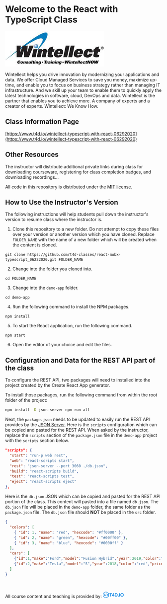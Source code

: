 # Welcome to the React with TypeScript Class

![Wintellect Logo](images/wintellect-logo.png "Wintellect Logo")

Wintellect helps you drive innovation by modernizing your applications and data. We offer Cloud Managed Services to save you money, maximize up-time, and enable you to focus on business strategy rather than managing IT infrastructure. And we skill up your team to enable them to quickly apply the latest technologies in software, cloud, DevOps and data. Wintellect is the partner that enables you to achieve more. A company of experts and a creator of experts. Wintellect: We Know How.

## Class Information Page

[https://www.t4d.io/wintellect-typescript-with-react-06292020](https://www.t4d.io/wintellect-typescript-with-react-06292020)

## Other Resources

The instructor will distribute additional private links during class for downloading courseware, registering for class completion badges, and downloading recordings...

All code in this repository is distributed under the [MIT license](license.txt).

## How to Use the Instructor's Version

The following instructions will help students pull down the instructor's version to resume class where the instructor is.

1. Clone this repository to a new folder. Do not attempt to copy these files over your version or another version which you have cloned. Replace `FOLDER_NAME` with the name of a new folder which will be created when the content is cloned.

```
git clone https://github.com/t4d-classes/react-mobx-typescript_06222020.git FOLDER_NAME
```

2. Change into the folder you cloned into.

```
cd FOLDER_NAME
```

3. Change into the `demo-app` folder.

```
cd demo-app
```

4. Run the following command to install the NPM packages.

```
npm install
```

5. To start the React application, run the following command.

```
npm start
```

6. Open the editor of your choice and edit the files.

## Configuration and Data for the REST API part of the class

To configure the REST API, two packages will need to installed into the project created by the Create React App generator.

To install those packages, run the following command from within the root folder of the project:

```bash
npm install -D json-server npm-run-all
```

Next, the `package.json` needs to be updated to easily run the REST API provides by the [JSON Server](https://github.com/typicode/json-server). Here is the `scripts` configuration which can be copied and pasted for the REST API. When asked by the instructor, replace the `scripts` section of the `package.json` file in the `demo-app` project with the `scripts` section below.

```json
"scripts": {
  "start": "run-p web rest",
  "web": "react-scripts start",
  "rest": "json-server --port 3060 ./db.json",
  "build": "react-scripts build",
  "test": "react-scripts test",
  "eject": "react-scripts eject"
},
```

Here is the `db.json` JSON which can be copied and pasted for the REST API portion of the class. This content will pasted into a file named `db.json`. The `db.json` file will be placed in the `demo-app` folder, the same folder as the `package.json` file. The `db.json` file should **NOT** be placed in the `src` folder.

```json
{
  "colors": [
    { "id": 1, "name": "red", "hexcode": "#ff0000" },
    { "id": 2, "name": "green", "hexcode": "#00ff00" },
    { "id": 3, "name": "blue", "hexcode": "#0000ff" }
  ],
  "cars": [
    {"id":1,"make":"Ford","model":"Fusion Hybrid","year":2019,"color":"blue","price":45000},
    {"id":2,"make":"Tesla","model":"S","year":2018,"color":"red","price":100000}
  ]
}
```

<br><br>
All course content and teaching is provided by: [<img src="images/t4dio-logo.gif" alt="T4D.IO Logo">](http://www.t4d.io)


